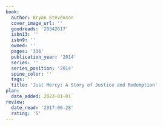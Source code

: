 ```yaml
---
book:
  author: Bryan Stevenson
  cover_image_url: ''
  goodreads: '20342617'
  isbn13: ''
  isbn9: ''
  owned: ''
  pages: '336'
  publication_year: '2014'
  series: ''
  series_position: '2014'
  spine_color: ''
  tags: ''
  title: 'Just Mercy: A Story of Justice and Redemption'
plan:
  date_added: 2023-01-01
review:
  date_read: '2017-06-28'
  rating: '5'
---
```

